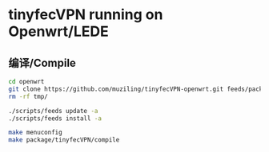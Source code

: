 tinyfecVPN running on Openwrt/LEDE
===

编译/Compile
---

```bash
cd openwrt
git clone https://github.com/muziling/tinyfecVPN-openwrt.git feeds/packages/net/tinyfecVPN
rm -rf tmp/

./scripts/feeds update -a
./scripts/feeds install -a

make menuconfig
make package/tinyfecVPN/compile
```
